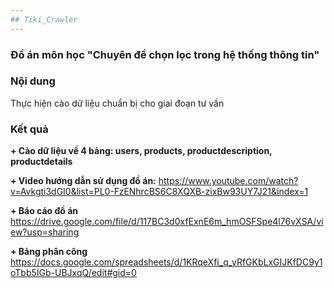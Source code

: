 ```yaml
---
## Tiki_Crawler
---
```


### Đồ án môn học "Chuyên đề chọn lọc trong hệ thống thông tin"

### Nội dung

Thực hiện cào dữ liệu chuẩn bị cho giai đoạn tư vấn

### Kết quả

**+ Cào dữ liệu về 4 bảng: users, products, productdescription, productdetails**

**+ Video hướng dẫn sử dụng đồ án:**
https://www.youtube.com/watch?v=Avkgti3dGI0&list=PL0-FzENhrcBS6C8XQXB-zixBw93UY7J21&index=1

**+ Báo cáo đồ án**
https://drive.google.com/file/d/117BC3d0xfExnE6m_hmOSFSpe4l76vXSA/view?usp=sharing

**+ Bảng phân công**
https://docs.google.com/spreadsheets/d/1KRqeXfi_q_yRfGKbLxGIJKfDC9y1oTbb5IGb-UBJxqQ/edit#gid=0

